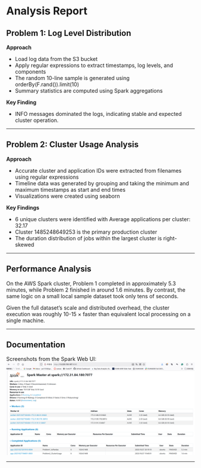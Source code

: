 # Analysis Report

## Problem 1: Log Level Distribution

**Approach**
- Load log data from the S3 bucket
- Apply regular expressions to extract timestamps, log levels, and components
- The random 10-line sample is generated using orderBy(F.rand()).limit(10)
- Summary statistics are computed using Spark aggregations

**Key Finding**
- INFO messages dominated the logs, indicating stable and expected cluster operation.

---

## Problem 2: Cluster Usage Analysis

**Approach**
- Accurate cluster and application IDs were extracted from filenames using regular expressions
- Timeline data was generated by grouping and taking the minimum and maximum timestamps as start and end times
- Visualizations were created using seaborn

**Key Findings**  
- 6 unique clusters were identified with Average applications per cluster: 32.17
- Cluster 1485248649253 is the primary production cluster
- The duration distribution of jobs within the largest cluster is right-skewed

---

## Performance Analysis

On the AWS Spark cluster, Problem 1 completed in approximately 5.3 minutes, while Problem 2 finished in around 1.6 minutes. By contrast, the same logic on a small local sample dataset took only tens of seconds.

Given the full dataset’s scale and distributed overhead, the cluster execution was roughly 10-15 × faster than equivalent local processing on a single machine.

---

## Documentation

Screenshots from the Spark Web UI:  
![](monitor.png)

---